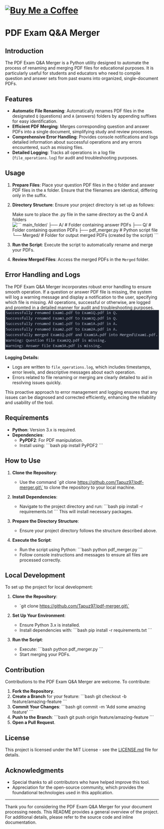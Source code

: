 # [![Buy Me a Coffee](https://i.imgur.com/rlatSuk.png)](https://www.buymeacoffee.com/galmitrani1)
# PDF Exam Q&A Merger

## Introduction

The PDF Exam Q&A Merger is a Python utility designed to automate the process of renaming and merging PDF files for educational purposes. It is particularly useful for students and educators who need to compile question and answer sets from past exams into organized, single-document PDFs.

## Features

- **Automatic File Renaming**: Automatically renames PDF files in the designated `Q` (questions) and `A` (answers) folders by appending suffixes for easy identification.
- **Efficient PDF Merging**: Merges corresponding question and answer PDFs into a single document, simplifying study and review processes.
- **Comprehensive Error Handling**: Provides console notifications and logs detailed information about successful operations and any errors encountered, such as missing files.
- **Detailed Logging**: Tracks all operations in a log file (`file_operations.log`) for audit and troubleshooting purposes.

## Usage

1. **Prepare Files**: Place your question PDF files in the `Q` folder and answer PDF files in the `A` folder. Ensure that the filenames are identical, differing only in the suffix.

2. **Directory Structure**:
   Ensure your project directory is set up as follows:








   Make sure to place the .py file in the same directory as the Q and A folders
   ![\`\`\`
   main_folder/
   ├── A/          # Folder containing answer PDFs
   ├── Q/          # Folder containing question PDFs
   ├── pdf_merger.py # Python script file
   └── Merged/    # Folder for output merged PDFs (created by the script)
   \`\`\`](File_structure.png)

4. **Run the Script**: Execute the script to automatically rename and merge your PDFs.

5. **Review Merged Files**: Access the merged PDFs in the `Merged` folder.

## Error Handling and Logs

The PDF Exam Q&A Merger incorporates robust error handling to ensure smooth operation.
If a question or answer PDF file is missing, the system will log a warning message and display a notification to the user, specifying which file is missing.
All operations, successful or otherwise, are logged and promted in a detailed manner for audit and troubleshooting purposes.
![Example_log](Error_example.png)

**Logging Details:**
- Logs are written to `file_operations.log`, which includes timestamps, error levels, and descriptive messages about each operation.
- Errors related to file renaming or merging are clearly detailed to aid in resolving issues quickly.

This proactive approach to error management and logging ensures that any issues can be diagnosed and corrected efficiently, enhancing the reliability and usability of the tool.

## Requirements

- **Python**: Version 3.x is required.
- **Dependencies**:
  - **PyPDF2**: For PDF manipulation.
  - Install using: 
    \`\`\`bash
    pip install PyPDF2
    \`\`\`

## How to Use

1. **Clone the Repository**:
   - Use the command \`git clone https://github.com/Tapuz97/pdf-merger.git\` to clone the repository to your local machine.

2. **Install Dependencies**:
   - Navigate to the project directory and run:
     \`\`\`bash
     pip install -r requirements.txt
     \`\`\`
     This will install necessary packages.

3. **Prepare the Directory Structure**:
   - Ensure your project directory follows the structure described above.

4. **Execute the Script**:
   - Run the script using Python:
     \`\`\`bash
     python pdf_merger.py
     \`\`\`
   - Follow console instructions and messages to ensure all files are processed correctly.

## Local Development

To set up the project for local development:

1. **Clone the Repository**:
   - \`git clone https://github.com/Tapuz97/pdf-merger.git\`

2. **Set Up Your Environment**:
   - Ensure Python 3.x is installed.
   - Install dependencies with:
     \`\`\`bash
     pip install -r requirements.txt
     \`\`\`

3. **Run the Script**:
   - Execute:
     \`\`\`bash
     python pdf_merger.py
     \`\`\`
   - Start merging your PDFs.

## Contribution

Contributions to the PDF Exam Q&A Merger are welcome. To contribute:

1. **Fork the Repository**.
2. **Create a Branch** for your feature:
   \`\`\`bash
   git checkout -b feature/amazing-feature
   \`\`\`
3. **Commit Your Changes**:
   \`\`\`bash
   git commit -m 'Add some amazing feature'
   \`\`\`
4. **Push to the Branch**:
   \`\`\`bash
   git push origin feature/amazing-feature
   \`\`\`
5. **Open a Pull Request**.

## License

This project is licensed under the MIT License - see the [LICENSE.md](LICENSE) file for details.

## Acknowledgments

- Special thanks to all contributors who have helped improve this tool.
- Appreciation for the open-source community, which provides the foundational technologies used in this application.

---

Thank you for considering the PDF Exam Q&A Merger for your document processing needs. This README provides a general overview of the project. For additional details, please refer to the source code and inline documentation.
